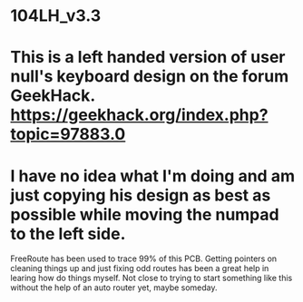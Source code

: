 # 104LH_v3.3
# This is a left handed version of user null's keyboard design on the forum GeekHack. https://geekhack.org/index.php?topic=97883.0
# I have no idea what I'm doing and am just copying his design as best as possible while moving the numpad to the left side.
FreeRoute has been used to trace 99% of this PCB. Getting pointers on cleaning things up and just fixing odd routes has been a great help in learing how do things myself. Not close to trying to start something like this without the help of an auto router yet, maybe someday.
